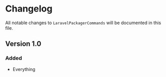 # Changelog

All notable changes to `LaravelPackagerCommands` will be documented in this file.

## Version 1.0

### Added
- Everything
